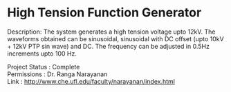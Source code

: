 # High Tension Function Generator

Description: The system generates a high tension voltage upto 12kV. The waveforms obtained can be sinusoidal, sinusoidal with DC offset (upto 10kV + 12kV PTP sin wave) and DC. The frequency can be adjusted in 0.5Hz increments upto 100 Hz. <br />

Project Status  : Complete <br />
Permissions     : Dr. Ranga Narayanan<br /> 
Link            : http://www.che.ufl.edu/faculty/narayanan/index.html <br />
